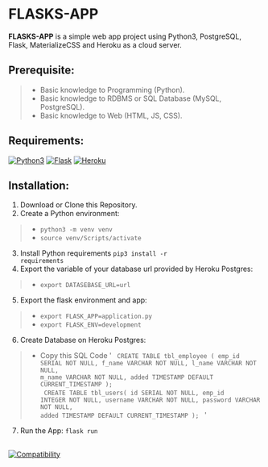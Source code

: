 # FLASKS-APP
<p><b>FLASKS-APP</b> is a simple web app project using Python3, PostgreSQL, Flask, MaterializeCSS and Heroku as a cloud server. </p>

## Prerequisite:
> * Basic knowledge to Programming (Python).
> * Basic knowledge to RDBMS or SQL Database (MySQL, PostgreSQL).
> * Basic knowledge to Web (HTML, JS, CSS).

## Requirements:
[![Python3](https://www.python.org/static/img/python-logo.png)](https://www.python.org/downloads/)
[![Flask](http://flask.pocoo.org/static/logo.png)](http://flask.pocoo.org/)
[![Heroku](https://www3.assets.heroku.com/assets/logo-purple-08fb38cebb99e3aac5202df018eb337c5be74d5214768c90a8198c97420e4201.svg)](https://www.heroku.com/)

## Installation:
1. Download or Clone this Repository.
2. Create a Python environment:
> * <code>python3 -m venv venv</code>
> * <code>source venv/Scripts/activate</code>
3. Install Python requirements <code>pip3 install -r requirements</code>
4. Export the variable of your database url provided by Heroku Postgres: 
> * <code>export DATASEBASE_URL=url</code>
5. Export the flask environment and app: 
> * <code>export FLASK_APP=application.py</code>
> * <code>export FLASK_ENV=development</code>
6. Create Database on Heroku Postgres: 
> * Copy this SQL Code 
'    <code>
    CREATE TABLE tbl_employee (
    emp_id SERIAL NOT NULL,
    f_name VARCHAR NOT NULL,
    l_name VARCHAR NOT NULL,
    m_name VARCHAR NOT NULL,
    added TIMESTAMP DEFAULT CURRENT_TIMESTAMP
    );
    </code>
    <code>
    CREATE TABLE tbl_users(
    id SERIAL NOT NULL,
    emp_id INTEGER NOT NULL,
    username VARCHAR NOT NULL,
    password VARCHAR NOT NULL,
    added TIMESTAMP DEFAULT CURRENT_TIMESTAMP
    );
    </code>
'
7. Run the App: <code>flask run</code>

##
[![Compatibility](https://img.shields.io/badge/python-3-brightgreen.svg)](https://github.com/mboy1011/flasks-app.git)